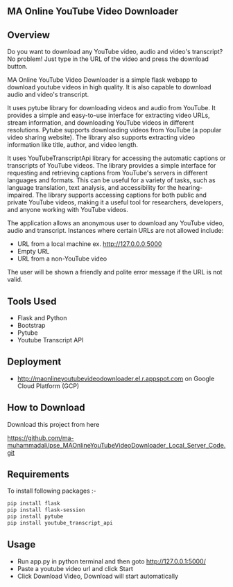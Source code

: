## MA Online YouTube Video Downloader

## Overview
Do you want to download any YouTube video, audio and video's transcript? No problem! Just type in the URL of the video and press the download button.

MA Online YouTube Video Downloader is a simple flask webapp to download youtube videos in high quality. It is also capable to download audio and video's transcript.

It uses pytube library for downloading videos and audio from YouTube.
It provides a simple and easy-to-use interface for extracting video URLs, stream information, and downloading YouTube videos in different resolutions. 
Pytube supports downloading videos from YouTube (a popular video sharing website). 
The library also supports extracting video information like title, author, and video length.


It uses YouTubeTranscriptApi library for accessing the automatic captions or transcripts of YouTube videos. 
The library provides a simple interface for requesting and retrieving captions from YouTube's servers in different languages and formats.
This can be useful for a variety of tasks, such as language translation, text analysis, and accessibility for the hearing-impaired. 
The library supports accessing captions for both public and private YouTube videos, making it a useful tool for researchers, developers, and anyone working with YouTube videos.


The application allows an anonymous user to download any YouTube video, audio and transcript. Instances where certain URLs are not allowed include:
- URL from a local machine ex. http://127.0.0.0:5000
- Empty URL
- URL from a non-YouTube video

The user will be shown a friendly and polite error message if the URL is not valid.

## Tools Used

- Flask and Python
- Bootstrap
- Pytube
- Youtube Transcript API

## Deployment

- http://maonlineyoutubevideodownloader.el.r.appspot.com on Google Cloud Platform (GCP)


## How to Download

Download this project from here

https://github.com/ma-muhammadali/pse_MAOnlineYouTubeVideoDownloader_Local_Server_Code.git

## Requirements

To install following packages :-

```bash
pip install flask
pip install flask-session
pip install pytube
pip install youtube_transcript_api
```

## Usage

* Run app.py in python terminal and then goto http://127.0.0.1:5000/
* Paste a youtube video url and click Start
* Click Download Video, Download will start automatically
